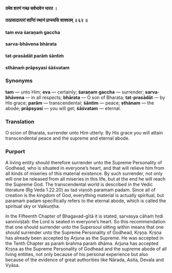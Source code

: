 #### तमेव शरणं गच्छ सर्वभावेन भारत ।
#### तत्प्रसादात्परां शान्तिं स्थानं प्राप्स्यसि शाश्वतम् ॥ ६२ ॥

#### tam eva śaraṇaṁ gaccha
#### sarva-bhāvena bhārata
#### tat-prasādāt parāṁ śāntiṁ
#### sthānaṁ prāpsyasi śāśvatam

### Synonyms

**tam** — unto Him; **eva** — certainly; **śaraṇam** **gaccha** — surrender; **sarva**-**bhāvena** — in all respects; **bhārata** — O son of Bharata; **tat**-**prasādāt** — by His grace; **parām** — transcendental; **śāntim** — peace; **sthānam** — the abode; **prāpsyasi** — you will get; **śāśvatam** — eternal.

### Translation

O scion of Bharata, surrender unto Him utterly. By His grace you will attain transcendental peace and the supreme and eternal abode.

### Purport

A living entity should therefore surrender unto the Supreme Personality of Godhead, who is situated in everyone’s heart, and that will relieve him from all kinds of miseries of this material existence. By such surrender, not only will one be released from all miseries in this life, but at the end he will reach the Supreme God. The transcendental world is described in the Vedic literature (Ṛg Veda 1.22.20) as tad viṣṇoḥ paramaṁ padam. Since all of creation is the kingdom of God, everything material is actually spiritual, but paramaṁ padam specifically refers to the eternal abode, which is called the spiritual sky or Vaikuṇṭha.

In the Fifteenth Chapter of Bhagavad-gītā it is stated, sarvasya cāhaṁ hṛdi sanniviṣṭaḥ: the Lord is seated in everyone’s heart. So this recommendation that one should surrender unto the Supersoul sitting within means that one should surrender unto the Supreme Personality of Godhead, Kṛṣṇa. Kṛṣṇa has already been accepted by Arjuna as the Supreme. He was accepted in the Tenth Chapter as paraṁ brahma paraṁ dhāma. Arjuna has accepted Kṛṣṇa as the Supreme Personality of Godhead and the supreme abode of all living entities, not only because of his personal experience but also because of the evidence of great authorities like Nārada, Asita, Devala and Vyāsa.